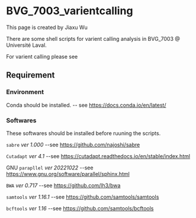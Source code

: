 # BVG_7003_varientcalling

This page is created by Jiaxu Wu

There are some shell scripts for varient calling analysis in BVG_7003 @ Université Laval.

For varient calling please see 

## Requirement

### Environment

Conda should be installed. -- see https://docs.conda.io/en/latest/ 

### Softwares

These softwares should be installed before ruuning the scripts.

`sabre` _ver 1.000_ --see https://github.com/najoshi/sabre

`Cutadapt` _ver 4.1_ --see https://cutadapt.readthedocs.io/en/stable/index.html

GNU `parapllel` _ver 20221022_ --see https://www.gnu.org/software/parallel/sphinx.html

`BWA` _ver 0.717_ --see https://github.com/lh3/bwa

`samtools` _ver 1.16.1_ --see https://github.com/samtools/samtools

`bcftools` _ver 1.16_ --see https://github.com/samtools/bcftools


